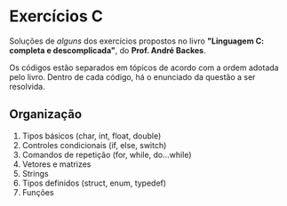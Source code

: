 # Exercícios C

Soluções de *alguns* dos exercícios propostos no livro **"Linguagem C: completa e descomplicada"**, do **Prof. André Backes**.
 
Os códigos estão separados em tópicos de acordo com a ordem adotada pelo livro. Dentro de cada código, há o enunciado da questão a ser resolvida. 

## Organização
1. Tipos básicos (char, int, float, double)
2. Controles condicionais (if, else, switch)
3. Comandos de repetição (for, while, do...while)
4. Vetores e matrizes
5. Strings
6. Tipos definidos (struct, enum, typedef)
7. Funções

